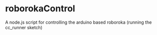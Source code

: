 # roborokaControl
A node.js script for controlling the arduino based roboroka (running the cc_runner sketch)

